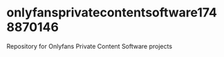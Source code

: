 # onlyfansprivatecontentsoftware1748870146
Repository for Onlyfans Private Content Software projects
